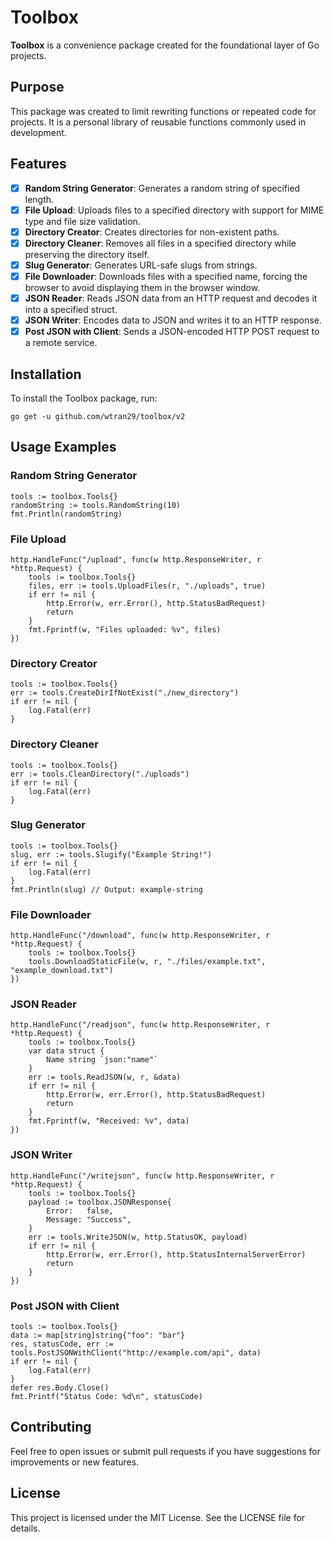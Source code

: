 # Toolbox

 <b>Toolbox</b> is a convenience package created for the foundational layer of Go projects.

## Purpose

This package was created to limit rewriting functions or repeated code for projects. It is a personal library of reusable functions commonly used in development.

## Features
- [X] <b>Random String Generator</b>: Generates a random string of specified length.
- [X] <b>File Upload</b>: Uploads files to a specified directory with support for MIME type and file size validation.
- [X] <b>Directory Creator</b>: Creates directories for non-existent paths.
- [X] <b>Directory Cleaner</b>: Removes all files in a specified directory while preserving the directory itself.
- [X] <b>Slug Generator</b>: Generates URL-safe slugs from strings.
- [X] <b>File Downloader</b>: Downloads files with a specified name, forcing the browser to avoid displaying them in the browser window.
- [X] <b>JSON Reader</b>: Reads JSON data from an HTTP request and decodes it into a specified struct.
- [X] <b>JSON Writer</b>: Encodes data to JSON and writes it to an HTTP response.
- [X] <b>Post JSON with Client</b>: Sends a JSON-encoded HTTP POST request to a remote service.

## Installation

To install the Toolbox package, run:

```
go get -u github.com/wtran29/toolbox/v2
```

## Usage Examples

### Random String Generator

```
tools := toolbox.Tools{}
randomString := tools.RandomString(10)
fmt.Println(randomString)
```

### File Upload

```
http.HandleFunc("/upload", func(w http.ResponseWriter, r *http.Request) {
    tools := toolbox.Tools{}
    files, err := tools.UploadFiles(r, "./uploads", true)
    if err != nil {
        http.Error(w, err.Error(), http.StatusBadRequest)
        return
    }
    fmt.Fprintf(w, "Files uploaded: %v", files)
})
```

### Directory Creator

```
tools := toolbox.Tools{}
err := tools.CreateDirIfNotExist("./new_directory")
if err != nil {
    log.Fatal(err)
}
```

### Directory Cleaner

```
tools := toolbox.Tools{}
err := tools.CleanDirectory("./uploads")
if err != nil {
    log.Fatal(err)
}
```

### Slug Generator

```
tools := toolbox.Tools{}
slug, err := tools.Slugify("Example String!")
if err != nil {
    log.Fatal(err)
}
fmt.Println(slug) // Output: example-string
```

### File Downloader

```
http.HandleFunc("/download", func(w http.ResponseWriter, r *http.Request) {
    tools := toolbox.Tools{}
    tools.DownloadStaticFile(w, r, "./files/example.txt", "example_download.txt")
})
```

### JSON Reader

```
http.HandleFunc("/readjson", func(w http.ResponseWriter, r *http.Request) {
    tools := toolbox.Tools{}
    var data struct {
        Name string `json:"name"`
    }
    err := tools.ReadJSON(w, r, &data)
    if err != nil {
        http.Error(w, err.Error(), http.StatusBadRequest)
        return
    }
    fmt.Fprintf(w, "Received: %v", data)
})
```

### JSON Writer

```
http.HandleFunc("/writejson", func(w http.ResponseWriter, r *http.Request) {
    tools := toolbox.Tools{}
    payload := toolbox.JSONResponse{
        Error:   false,
        Message: "Success",
    }
    err := tools.WriteJSON(w, http.StatusOK, payload)
    if err != nil {
        http.Error(w, err.Error(), http.StatusInternalServerError)
        return
    }
})
```

### Post JSON with Client

```
tools := toolbox.Tools{}
data := map[string]string{"foo": "bar"}
res, statusCode, err := tools.PostJSONWithClient("http://example.com/api", data)
if err != nil {
    log.Fatal(err)
}
defer res.Body.Close()
fmt.Printf("Status Code: %d\n", statusCode)
```

## Contributing
Feel free to open issues or submit pull requests if you have suggestions for improvements or new features.

## License
This project is licensed under the MIT License. See the LICENSE file for details.